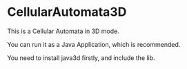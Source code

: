 CellularAutomata3D
==================

This is a Cellular Automata in 3D mode.

You can run it as a Java Application, which is recommended.

You need to install java3d firstly, and include the lib.

